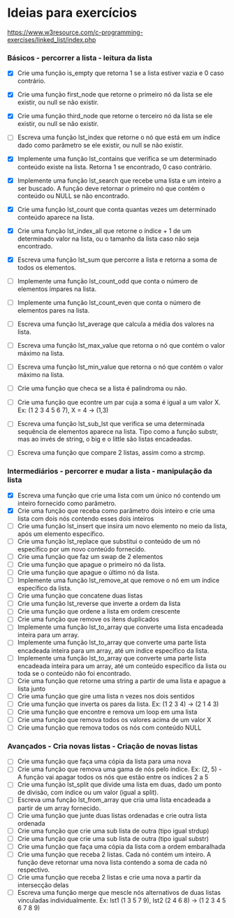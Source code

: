 # Ideias para exercícios

https://www.w3resource.com/c-programming-exercises/linked_list/index.php

### Básicos - percorrer a lista - leitura da lista

- [X] Crie uma função is_empty que retorna 1 se a lista estiver vazia e 0 caso contrário.
- [X] Crie uma função first_node que retorne o primeiro nó da lista se ele existir, ou null se não existir.
- [X] Crie uma função third_node que retorne o terceiro nó da lista se ele existir, ou null se não existir.
- [ ] Escreva uma função lst_index que retorne o nó que está em um índice dado como parâmetro se ele existir, ou null se não existir.
- [X] Implemente uma função lst_contains que verifica se um determinado conteúdo existe na lista. Retorna 1 se encontrado, 0 caso contrário.
- [X] Implemente uma função lst_search que recebe uma lista e um inteiro a ser buscado. A função deve retornar o primeiro nó que contém o conteúdo ou NULL se não encontrado.
- [X] Crie uma função lst_count que conta quantas vezes um determinado conteúdo aparece na lista.
- [X] Crie uma função lst_index_all que retorne o índice + 1 de um determinado valor na lista, ou o tamanho da lista caso não seja encontrado.
- [X] Escreva uma função lst_sum que percorre a lista e retorna a soma de todos os elementos.
- [ ] Implemente uma função lst_count_odd que conta o número de elementos ímpares na lista.
- [ ] Implemente uma função lst_count_even que conta o número de elementos pares na lista.
- [ ] Escreva uma função lst_average que calcula a média dos valores na lista.
- [ ] Escreva uma função lst_max_value que retorna o nó que contém o valor máximo na lista.
- [ ] Escreva uma função lst_min_value que retorna o nó que contém o valor máximo na lista.
- [ ] Crie uma função que checa se a lista é palindroma ou não.
- [ ] Crie uma função que econtre um par cuja a soma é igual a um valor X. Ex: (1 2 3 4 5 6 7), X = 4 -> (1,3)
- [ ] Escreva uma função lst_sub_lst que verifica se uma determinada sequência de elementos aparece na lista. Tipo como a função substr, mas ao invés de string, o big e o little são listas encadeadas.
- [ ] Escreva uma função que compare 2 listas, assim como a strcmp.


### Intermediários - percorrer e mudar a lista - manipulação da lista

- [X] Escreva uma função que crie uma lista com um único nó contendo um inteiro fornecido como parâmetro.
- [X] Crie uma função que receba como parâmetro dois inteiro e crie uma lista com dois nós contendo esses dois inteiros
- [ ] Crie uma função lst_insert que insira um novo elemento no meio da lista, após um elemento específico.
- [ ] Crie uma função lst_replace que substitui o conteúdo de um nó específico por um novo conteúdo fornecido.
- [ ] Crie uma função que faz um swap de 2 elementos
- [ ] Crie uma função que apague o primeiro nó da lista.
- [ ] Crie uma função que apague o último nó da lista.
- [ ] Implemente uma função lst_remove_at que remove o nó em um índice específico da lista.
- [ ] Crie uma função que concatene duas listas
- [ ] Crie uma função lst_reverse que inverte a ordem da lista
- [ ] Crie uma função que ordene a lista em ordem crescente
- [ ] Crie uma função que remove os itens duplicados
- [ ] Implemente uma função lst_to_array que converte uma lista encadeada inteira para um array.
- [ ] Implemente uma função lst_to_array que converte uma parte lista encadeada inteira para um array, até um índice específico da lista.
- [ ] Implemente uma função lst_to_array que converte uma parte lista encadeada inteira para um array, até um conteúdo específico da lista ou toda se o conteúdo não foi encontrado.
- [ ] Crie uma função que retorne uma string a partir de uma lista e apague a lista junto
- [ ] Crie uma função que gire uma lista n vezes nos dois sentidos
- [ ] Crie uma função que inverta os pares da lista. Ex: (1 2 3 4) -> (2 1 4 3)
- [ ] Crie uma função que encontre e remova um loop em uma lista
- [ ] Crie uma função que remova todos os valores acima de um valor X
- [ ] Crie uma função que remova todos os nós com conteúdo NULL

### Avançados - Cria novas listas - Criação de novas listas

- [ ] Crie uma função que faça uma cópia da lista para uma nova
- [ ] Crie uma função que remova uma gama de nós pelo índice. Ex: (2, 5) - A função vai apagar todos os nós que estão entre os índices 2 a 5
- [ ] Crie uma função lst_split que divide uma lista em duas, dado um ponto de divisão, com índice ou um valor (igual a split).
- [ ] Escreva uma função lst_from_array que cria uma lista encadeada a partir de um array fornecido.
- [ ] Crie uma função que junte duas listas ordenadas e crie outra lista ordenada
- [ ] Crie uma função que crie uma sub lista de outra (tipo igual strdup)
- [ ] Crie uma função que crie uma sub lista de outra (tipo igual substr)
- [ ] Crie uma função que faça uma cópia da lista com a ordem embaralhada
- [ ] Crie uma função que receba 2 listas. Cada nó contém um inteiro. A função deve retornar uma nova lista contendo a soma de cada nó respectivo.
- [ ] Crie uma função que receba 2 listas e crie uma nova a partir da intersecção delas
- [ ] Escreva uma função merge que mescle nós alternativos de duas listas vinculadas individualmente. Ex: lst1 (1 3 5 7 9), lst2 (2 4 6 8) -> (1 2 3 4 5 6 7 8 9)
